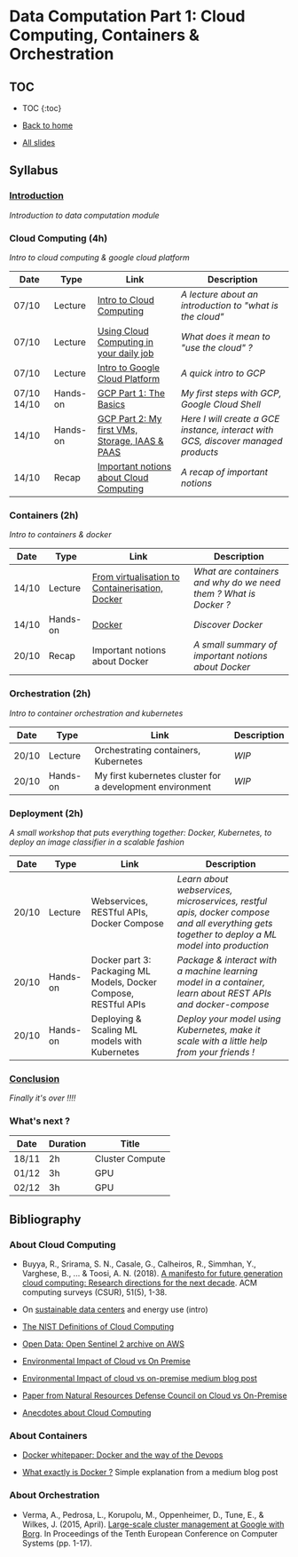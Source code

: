 # Data Computation Part 1: Cloud Computing, Containers & Orchestration

## TOC

* TOC
{:toc}

* [Back to home](../)
* [All slides](./lectures/)

## Syllabus

### [Introduction](lectures/0_intro.html)

*Introduction to data computation module*

### Cloud Computing (4h)

*Intro to cloud computing & google cloud platform*

Date | Type | Link | Description
| --- | --- | --- | ---
07/10 | Lecture | [Intro to Cloud Computing](lectures/1_cloud_computing.html) | *A lecture about an introduction to "what is the cloud"*
07/10 | Lecture | [Using Cloud Computing in your daily job](lectures/2_cloud_usage.html) | *What does it mean to "use the cloud" ?*
07/10 | Lecture | [Intro to Google Cloud Platform](lectures/3_gcp.html) | *A quick intro to GCP*
07/10   14/10 | Hands-on | [GCP Part 1: The Basics](https://github.com/SupaeroDataScience/OBD/tree/master/2_data_computation/exercises/1_gcp_setup) | *My first steps with GCP, Google Cloud Shell*
14/10 | Hands-on | [GCP Part 2: My first VMs, Storage, IAAS & PAAS](https://github.com/SupaeroDataScience/OBD/tree/master/2_data_computation/exercises/2_gcp_handson) | *Here I will create a GCE instance, interact with GCS, discover managed products*
14/10 | Recap | [Important notions about Cloud Computing](lectures/6_conclusion.html#/1) | *A recap of important notions*

### Containers (2h)

*Intro to containers & docker*

Date | Type | Link | Description
| --- | --- | --- | ---
14/10 | Lecture | [From virtualisation to Containerisation, Docker](lectures/4_containers.html) | *What are containers and why do we need them ? What is Docker ?*
14/10 | Hands-on | [Docker](https://github.com/SupaeroDataScience/OBD/tree/master/2_data_computation/exercises/3_docker) | *Discover Docker*
20/10 | Recap | Important notions about Docker | *A small summary of important notions about Docker*

### Orchestration (2h)

*Intro to container orchestration and kubernetes*

Date | Type | Link | Description
| --- | --- | --- | ---
20/10 | Lecture |  Orchestrating containers, Kubernetes | *WIP*
20/10 | Hands-on | My first kubernetes cluster for a development environment | *WIP*

### Deployment (2h)

*A small workshop that puts everything together: Docker, Kubernetes, to deploy an image classifier in a scalable fashion*

Date | Type | Link | Description
| --- | --- | --- | ---
20/10 | Lecture |  Webservices, RESTful APIs, Docker Compose | *Learn about webservices, microservices, restful apis, docker compose and all everything gets together to deploy a ML model into production*
20/10 | Hands-on | Docker part 3: Packaging ML Models, Docker Compose, RESTful APIs | *Package & interact with a machine learning model in a container, learn about REST APIs and docker-compose*
20/10 | Hands-on | Deploying & Scaling ML models with Kubernetes | *Deploy your model using Kubernetes, make it scale with a little help from your friends !*

### [Conclusion](lectures/7_conclusion.html)

*Finally it's over !!!!*

### What's next ?

Date | Duration | Title
| --- | --- | ---
18/11 | 2h | Cluster Compute
01/12 | 3h | GPU
02/12 | 3h | GPU

## Bibliography

### About Cloud Computing

* Buyya, R., Srirama, S. N., Casale, G., Calheiros, R., Simmhan, Y., Varghese, B., ... & Toosi, A. N. (2018). [A manifesto for future generation cloud computing: Research directions for the next decade](../readings/cloud_computing.pdf). ACM computing surveys (CSUR), 51(5), 1-38.

* On [sustainable data centers](https://www.capgemini.com/2020/01/the-more-sustainable-data-center/) and energy use (intro)

* [The NIST Definitions of Cloud Computing](https://nvlpubs.nist.gov/nistpubs/Legacy/SP/nistspecialpublication800-145.pdf)

* [Open Data: Open Sentinel 2 archive on AWS](https://aws.amazon.com/blogs/publicsector/complete-sentinel-2-archives-freely-available-to-users/)

* [Environmental Impact of Cloud vs On Premise](https://download.microsoft.com/download/A/F/F/AFFEB671-FA27-45CF-9373-0655247751CF/Cloud%20Computing%20and%20Sustainability%20-%20Whitepaper%20-%20Nov%202010.pdf) 

* [Environmental Impact of cloud vs on-premise medium blog post](https://medium.com/@tigerbabu/cloud-computing-greener-than-your-on-premise-7e31143e0bc2)

* [Paper from Natural Resources Defense Council on Cloud vs On-Premise](https://www.nrdc.org/sites/default/files/cloud-computing-efficiency-IB.pdf)

* [Anecdotes about Cloud Computing](http://highscalability.com)

### About Containers

* [Docker whitepaper: Docker and the way of the Devops](https://www.docker.com/taxonomy/term/4955)

* [What exactly is Docker ?](https://medium.com/swlh/what-exactly-is-docker-1dd62e1fde38) Simple explanation from a medium blog post

### About Orchestration

* Verma, A., Pedrosa, L., Korupolu, M., Oppenheimer, D., Tune, E., & Wilkes, J. (2015, April). [Large-scale cluster management at Google with Borg](../readings/borg.pdf). In Proceedings of the Tenth European Conference on Computer Systems (pp. 1-17).
